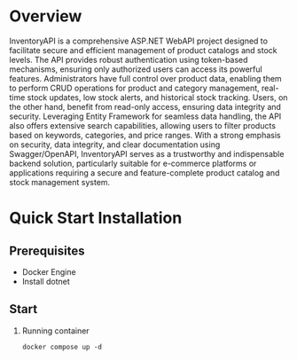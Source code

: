 # Overview
InventoryAPI is a comprehensive ASP.NET WebAPI project designed to facilitate secure and efficient management of product catalogs and stock levels. The API provides robust authentication using token-based mechanisms, ensuring only authorized users can access its powerful features. Administrators have full control over product data, enabling them to perform CRUD operations for product and category management, real-time stock updates, low stock alerts, and historical stock tracking. Users, on the other hand, benefit from read-only access, ensuring data integrity and security. Leveraging Entity Framework for seamless data handling, the API also offers extensive search capabilities, allowing users to filter products based on keywords, categories, and price ranges. With a strong emphasis on security, data integrity, and clear documentation using Swagger/OpenAPI, InventoryAPI serves as a trustworthy and indispensable backend solution, particularly suitable for e-commerce platforms or applications requiring a secure and feature-complete product catalog and stock management system.

# Quick Start Installation

## Prerequisites
- Docker Engine
- Install dotnet

## Start
1. Running container

    ```
    docker compose up -d
    ```